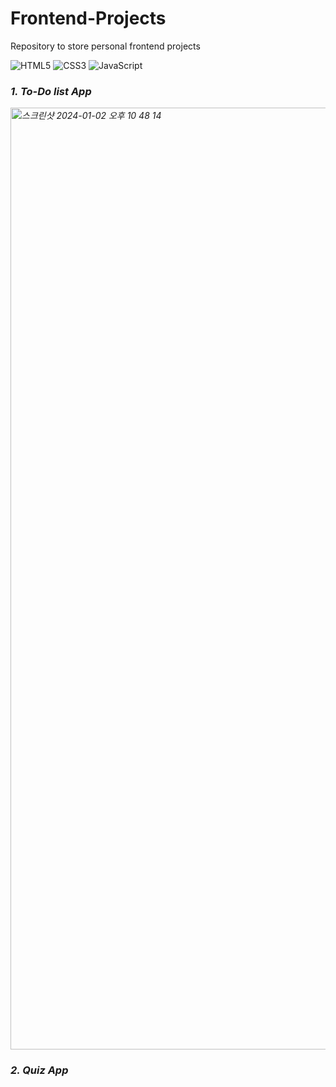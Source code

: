 # Frontend-Projects

<head>Repository to store personal frontend projects</head>

![HTML5](https://img.shields.io/badge/-HTML5-F05032?style=for-the-badge&logo=html5&logoColor=ffffff)
![CSS3](https://img.shields.io/badge/-CSS3-1572B6?style=for-the-badge&logo=css3&logoColor=ffffff)
![JavaScript](https://img.shields.io/badge/-JavaScript-F7DF1E?style=for-the-badge&logo=javascript&logoColor=000000&labelColor=%23F7DF1C&color=%23FFCE5A)

<p>
  <em>
    <h3>
      1. To-Do list App
    </h3>
    <img width="1507" alt="스크린샷 2024-01-02 오후 10 48 14" src="https://github.com/evertone13/Frontend-Projects/assets/102230880/930caa7b-fcc0-4654-83d5-67a38051b242">
  </em>
  <em>
    <h3>
      2. Quiz App
    </h3>
    <img width = "1507"
    ![스크린샷 2024-01-03 오후 11 53 55](https://github.com/evertone13/Frontend-Projects/assets/102230880/afee3512-d74f-4979-a3c2-00a20faf5775)
    ![스크린샷 2024-01-03 오후 11 54 06](https://github.com/evertone13/Frontend-Projects/assets/102230880/f8667c09-077f-47ad-8a2d-4b49971057bd)
    ![스크린샷 2024-01-03 오후 11 54 19](https://github.com/evertone13/Frontend-Projects/assets/102230880/39148f31-23bc-4504-b05e-68361abcdaae)
    ![스크린샷 2024-01-03 오후 11 54 31](https://github.com/evertone13/Frontend-Projects/assets/102230880/af7249db-7971-439d-923c-dfa86b0d59f8)>
  </em>
</p>

